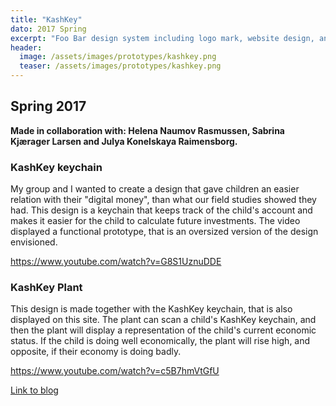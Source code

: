 ```yaml
---
title: "KashKey"
dato: 2017 Spring
excerpt: "Foo Bar design system including logo mark, website design, and branding applications."
header:
  image: /assets/images/prototypes/kashkey.png
  teaser: /assets/images/prototypes/kashkey.png
---
```


## Spring 2017

**Made in collaboration with: Helena Naumov Rasmussen, Sabrina Kjærager Larsen and Julya Konelskaya Raimensborg.**

### KashKey keychain

My group and I wanted to create a design that gave children an easier relation with their "digital money", than what our field studies showed they had. This design is a keychain that keeps track of the child's account and makes it easier for the child to calculate future investments. The video displayed a functional prototype, that is an oversized version of the design envisioned.

https://www.youtube.com/watch?v=G8S1UznuDDE


### KashKey Plant

This design is made together with the KashKey keychain, that is also displayed on this site. The plant can scan a child's KashKey keychain, and then the plant will display a representation of the child's current economic status. If the child is doing well economically, the plant will rise high, and opposite, if their economy is doing badly.

https://www.youtube.com/watch?v=c5B7hmVtGfU


[Link to blog](https://theinteractionwarriors.wordpress.com/)
